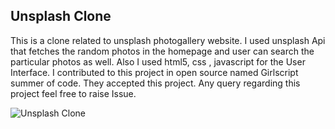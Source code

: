 ## Unsplash Clone
This is a clone related to unsplash photogallery website. I used unsplash Api that fetches the random photos in the homepage and user can search the particular photos as well. Also I used html5, css , javascript for the User Interface. I contributed to this project in open source named Girlscript summer of code. They accepted this project. Any query regarding  this project feel free to raise Issue.

![Unsplash Clone](https://user-images.githubusercontent.com/72568715/159327593-0c1b6f2c-9c05-4991-936c-bb73f70c09de.PNG)
